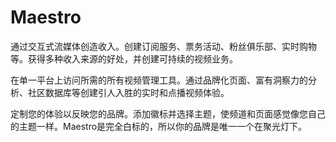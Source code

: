 # Maestro

通过交互式流媒体创造收入。创建订阅服务、票务活动、粉丝俱乐部、实时购物等。获得多种收入来源的好处，并创建可持续的视频业务。

在单一平台上访问所需的所有视频管理工具。通过品牌化页面、富有洞察力的分析、社区数据库等创建引人入胜的实时和点播视频体验。

定制您的体验以反映您的品牌。添加徽标并选择主题，使频道和页面感觉像您自己的主题一样。Maestro是完全白标的，所以你的品牌是唯一一个在聚光灯下。


